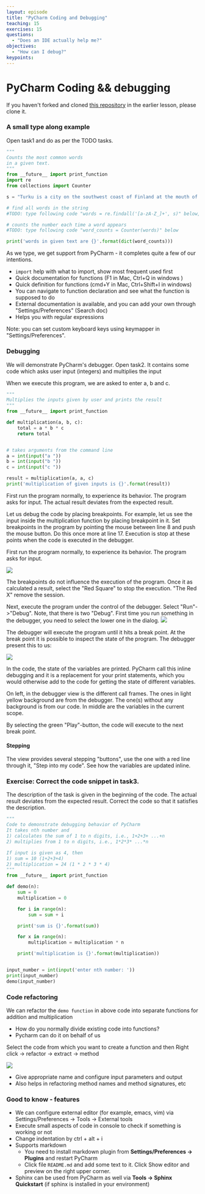 ```yaml
---
layout: episode
title: "PyCharm Coding and Debugging"
teaching: 15
exercises: 15
questions:
  - "Does an IDE actually help me?"
objectives:
  - "How can I debug?"
keypoints:
---
```


# PyCharm Coding && debugging

If you haven't forked and cloned [this repository](https://github.com/Vathasav/ide-examples.git) in the earlier lesson, please clone it.

### A small type along example

Open task1 and do as per the TODO tasks.
```python
"""
Counts the most common words
in a given text.
"""
from __future__ import print_function
import re
from collections import Counter

s = "Turku is a city on the southwest coast of Finland at the mouth of the Aura River"

# find all words in the string
#TODO: type following code "words = re.findall('[a-zA-Z_]+', s)" below, as you type you get support from PyCharm

# counts the number each time a word appears
#TODO: type following code "word_counts = Counter(words)" below

print('words in given text are {}'.format(dict(word_counts)))

```

As we type, we get support from PyCharm - it completes quite a few of our intentions.
 - ```import``` help with what to import, show most frequent used first
 - Quick documentation for functions (F1 in Mac, Ctrl+Q in windows )
 - Quick definition for functions (cmd+Y in Mac, Ctrl+Shift+I in windows)
 - You can navigate to function declaration and see what the function is supposed to do
 - External documentation is available, and you can add your own through "Settings/Preferences" (Search doc)
 - Helps you with regular expressions
 
Note: you can set custom keyboard keys using keymapper in "Settings/Preferences".

### Debugging
We will demonstrate PyCharm's debugger. Open task2. It contains some code which asks user input (integers)
and multiplies the input

When we execute this program, we are asked to enter a, b and c.

```python
"""
Multiplies the inputs given by user and prints the result
"""
from __future__ import print_function

def multiplication(a, b, c):
    total = a * b * c
    return total


# takes arguments from the command line
a = int(input("a "))
b = int(input("b "))
c = int(input("c "))

result = multiplication(a, a, c)
print('multiplication of given inputs is {}'.format(result))
```
First run the program normally, to experience its behavior. The program asks for input.
The actual result deviates from the expected result.

Let us debug the code by placing breakpoints. For example, let us see the input inside the multiplication function by placing breakpoint in it. 
Set breakpoints in the program by pointing
the mouse between line 8 and push the mouse button. Do this once more at line 17.
Execution is stop at these points when the code is executed in the debugger.

First run the program normally, to experience its behavior. The program asks for input.

![](../img/ide_add_breakpoints.png)

The breakpoints do not influence the execution of the program. Once it as calculated a result,
select the "Red Square" to stop the execution. "The Red X" remove the session.

Next, execute the program under the control of the debugger. Select "Run"->"Debug". Note, that
there is two "Debug". First time you run something in the debugger, you need to select
the lower one in the dialog.
![](../img/PyC_dbx_dbxselect.png)

The debugger will execute the program until it hits a break point. At the break point it is
possible to inspect the state of the program. The debugger present this to us:

![](../img/ide_breakpoint_encountered.png)

In the code, the state of the variables are printed. PyCharm call this inline debugging and it
is a replacement for your print statements, which you would otherwise add to the code for
getting the state of different variables.

On left, in the debugger view is the different call frames. The ones in light yellow background are from the debugger.
The one(s) without any background is from our code. In middle are the variables in the current
scope.

By selecting the green "Play"-button, the code will execute to the next break point. 

#### Stepping
The view provides several stepping "buttons", use the
one with a red line through it, "Step into my code".  See how the variables are updated inline.

### Exercise: Correct the code snippet in task3.

The description of the task is given in the beginning of the code. The actual result deviates from the expected result. Correct the code so that it satisfies the description.
```python
"""
Code to demonstrate debugging behavior of PyCharm
It takes nth number and
1) calculates the sum of 1 to n digits, i.e., 1+2+3+ ...+n
2) multiplies from 1 to n digits, i.e., 1*2*3* ...*n

If input is given as 4, then
1) sum = 10 (1+2+3+4)
2) multiplication = 24 (1 * 2 * 3 * 4)
"""
from __future__ import print_function

def demo(n):
    sum = 0
    multiplication = 0

    for i in range(n):
        sum = sum + i

    print('sum is {}'.format(sum))

    for x in range(n):
        multiplication = multiplication * n

    print('multiplication is {}'.format(multiplication))


input_number = int(input('enter nth number: '))
print(input_number)
demo(input_number)

```

### Code refactoring

We can refactor the `demo function` in above code into separate functions for addition and multiplication
- How do you normally divide existing code into functions?
- Pycharm can do it on behalf of us

Select the code from which you want to create a function and then Right click -> refactor -> extract -> method

![](../img/ide_code_refactoring.png)

- Give appropriate name and configure input parameters and output
- Also helps in refactoring method names and method signatures, etc


### Good to know - features

- We can configure external editor (for example, emacs, vim) via Settings/Preferences -> Tools -> External tools
- Execute small aspects of code in console to check if something is working or not
- Change indentation by ctrl + alt + i
- Supports markdown
    - You need to install markdown plugin from **Settings/Preferences -> Plugins** and restart PyCharm
    - Click file `README.md` and add some text to it. Click Show editor and preview on the right upper corner.
- Sphinx can be used from PyCharm as well via **Tools -> Sphinx Quickstart** (if sphinx is installed in your environment) 
